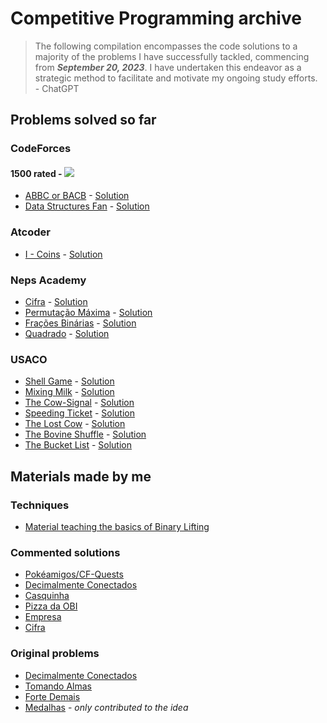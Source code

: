 # Competitive Programming archive
> The following compilation encompasses the code solutions to a majority of the problems I have successfully tackled, commencing from _**September 20, 2023**_. I have undertaken this endeavor as a strategic method to facilitate and motivate my ongoing study efforts.  
> \- ChatGPT

## Problems solved so far

### CodeForces

#### **1500 rated** - ![](https://geps.dev/progress/2)
- [ABBC or BACB](https://codeforces.com/problemset/problem/1873/G) - [Solution](CodeForces/ABBC%20or%20BACB/main.cpp)
- [Data Structures Fan](https://codeforces.com/problemset/problem/1872/E) - [Solution](CodeForces/Data%20Structures%20Fan/main.cpp)

### Atcoder
- [I - Coins](https://atcoder.jp/contests/dp/tasks/dp_i) - [Solution](AtCoder/I%20-%20Coins/main.cpp)

### Neps Academy
- [Cifra](https://neps.academy/br/competition/1732/exercise/2509) - [Solution](Neps%20Academy/Cifra/main.cpp)
- [Permutação Máxima](https://neps.academy/br/competition/1732/exercise/2507) - [Solution](Neps%20Academy/Frações%20Binárias/main.cpp)
- [Frações Binárias](https://neps.academy/br/competition/1732/exercise/2473) - [Solution](Neps%20Academy/Permutação%20Máxima/main.cpp)
- [Quadrado](https://neps.academy/br/exercise/2174) - [Solution](Neps%20Academy/Quadrado/main.cpp)

### USACO
- [Shell Game](http://www.usaco.org/index.php?page=viewproblem2&cpid=891) - [Solution](USACO/Shell%20Game/main.cpp)
- [Mixing Milk](http://www.usaco.org/index.php?page=viewproblem2&cpid=855) - [Solution](USACO/Mixing%20Milk/main.cpp)
- [The Cow-Signal](http://www.usaco.org/index.php?page=viewproblem2&cpid=665) - [Solution](USACO/The%20Cow-Signal/)
- [Speeding Ticket](http://www.usaco.org/index.php?page=viewproblem2&cpid=568) - [Solution](USACO/Speeding%20Ticket/main.cpp)
- [The Lost Cow](http://www.usaco.org/index.php?page=viewproblem2&cpid=735) - [Solution](USACO/The%20Lost%20Cow/main.cpp)
- [The Bovine Shuffle](http://www.usaco.org/index.php?page=viewproblem2&cpid=760) - [Solution](USACO/The%20Bovine%20Shuffle/main.cpp)
- [The Bucket List](http://www.usaco.org/index.php?page=viewproblem2&cpid=856) - [Solution](USACO/The%20Bucket%20List/main.cpp)

## Materials made by me

### Techniques
- [Material teaching the basics of Binary Lifting](https://noic.com.br/materiais-informatica/curso/binary-lifting/)

### Commented solutions
- [Pokéamigos/CF-Quests](https://noic.com.br/materiais-informatica/problemas-da-semana/iniciante-semana40/solucao/)
- [Decimalmente Conectados](https://noic.com.br/materiais-informatica/problemas-da-semana/iniciante-semana38/solucao/)
- [Casquinha](https://noic.com.br/materiais-informatica/comentario/cf-obi-2023/cf-obi-2023-pj/)
- [Pizza da OBI](https://noic.com.br/materiais-informatica/comentario/obi-2023/fase2-pj/)
- [Empresa](https://noic.com.br/materiais-informatica/comentario/obi-2023/obi-2023-fase-2-tipo-b-programacao-nivel-junior/)
- [Cifra](https://noic.com.br/materiais-informatica/comentario/oboi-2023/fase2-senior/)

### Original problems
- [Decimalmente Conectados](https://neps.academy/br/exercise/2324)
- [Tomando Almas](https://neps.academy/br/exercise/2496)
- [Forte Demais](https://neps.academy/br/exercise/2362)
- [Medalhas](https://neps.academy/br/exercise/2383) - _only contributed to the idea_